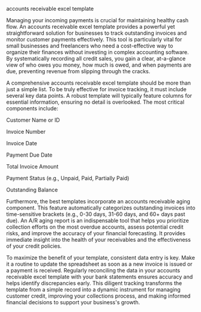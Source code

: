 accounts receivable excel template


Managing your incoming payments is crucial for maintaining healthy cash flow. An accounts receivable excel template provides a powerful yet straightforward solution for businesses to track outstanding invoices and monitor customer payments effectively. This tool is particularly vital for small businesses and freelancers who need a cost-effective way to organize their finances without investing in complex accounting software. By systematically recording all credit sales, you gain a clear, at-a-glance view of who owes you money, how much is owed, and when payments are due, preventing revenue from slipping through the cracks.



A comprehensive accounts receivable excel template should be more than just a simple list. To be truly effective for invoice tracking, it must include several key data points. A robust template will typically feature columns for essential information, ensuring no detail is overlooked. The most critical components include:



    
Customer Name or ID

    
Invoice Number

    
Invoice Date

    
Payment Due Date

    
Total Invoice Amount

    
Payment Status (e.g., Unpaid, Paid, Partially Paid)

    
Outstanding Balance





Furthermore, the best templates incorporate an accounts receivable aging component. This feature automatically categorizes outstanding invoices into time-sensitive brackets (e.g., 0-30 days, 31-60 days, and 60+ days past due). An A/R aging report is an indispensable tool that helps you prioritize collection efforts on the most overdue accounts, assess potential credit risks, and improve the accuracy of your financial forecasting. It provides immediate insight into the health of your receivables and the effectiveness of your credit policies.



To maximize the benefit of your template, consistent data entry is key. Make it a routine to update the spreadsheet as soon as a new invoice is issued or a payment is received. Regularly reconciling the data in your accounts receivable excel template with your bank statements ensures accuracy and helps identify discrepancies early. This diligent tracking transforms the template from a simple record into a dynamic instrument for managing customer credit, improving your collections process, and making informed financial decisions to support your business's growth.
